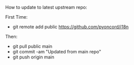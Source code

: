 How to update to latest upstream repo:

First Time:
- git remote add public https://github.com/pyoncord/i18n

Then:
- git pull public main
- git commit -am "Updated from main repo"
- git push origin main
